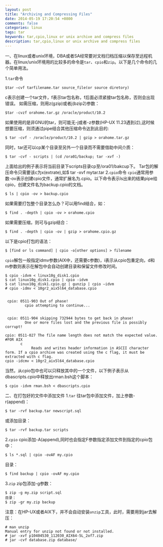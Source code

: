 ```yaml
---
layout: post
title: "Archiving and Compressing Files"
date: 2014-05-19 17:20:54 +0800
comments: false
categories: linux
tags: tar
keywords: tar,cpio,linux or unix archive and compress files
description: tar,cpio,linux or unix archive and compress files
---
```

一、在linux或者unix环境，DBA或者SA经常要对文档归档压缩以保存至远程机器。在linux/unix环境用的比较多的命令是<code>tar</code>、<code>cpio</code>和<code>zip</code>。以下是几个命令的几个简单用法。
<!--more-->
1.<code>tar</code>命令
```
$tar –cvf tarfilename.tar source_file(or source diretory)
```
c表示创建一个tar文件，f表示tar包名称，f后面必须紧接tar包名称，否则会出现错误。
如需压缩，则用z(gzip)或者j(bzip2)参数：
```
$tar -cvzf orahome.tar.gz /oracle/product/10.2
```
如果使用的是非GNU的tar，则可能无-j或者-z参数(HP-UX 11.23遇到过),这时候想要压缩，则须通过pipe结合其他压缩命令达到此目的:
```
$ tar -cvf - /oracle/product/10.2 | gzip > orahome.tar.gz
```
同时，tar还可以cp某个目录至另外一个目录而不需要借助中间介质：
```
$ tar -cvf - scripts | (cd /ora01/backup; tar -xvf -)
```
上面给出的例子表示将当前目录下scripts目录cp至/ora01/bakcup下。
Tar包的解压命令只需要该c为x(extrate),如$ tar -xvf mytar.tar
2.<code>cpio</code>命令
<code>cpio</code>通常用参数-ov表示创建cpio文件，通常扩展名为.cpio。以下命令表示ls出来的结果pipe给cpio，创建文件名为backup.cpio的文档。
```
$ ls | cpio -ov > backup.cpio
```
如果需要打包整个目录怎么办？可以用find结合，如：
```
$ find . -depth | cpio -ov > orahome.cpio
```
如果需要压缩，则可与gzip结合：
```
$ find . -depth | cpio -ov | gzip > orahome.cpio.gz
```
以下是cpio打包的语法：
```
$ [find or ls command] | cpio -o[other options] > filename
```
<code>cpio</code>解包一般指定idmv参数(AIX中，还需要c参数)，i表示从cpio包重定向，d和m参数则表示在解包中会自动创建目录和保留文件修改时间。
```
$ cpio -idvm < linux10g_disk1.cpio
$ cat linux10g_disk1.cpio | cpio -idvm
$ cat linux10g_disk1.cpio.gz | gunzip | cpio –idvm
# cpio -idmv < 10gr2_aix5l64_database.cpio


 cpio: 0511-903 Out of phase!
         cpio attempting to continue...


 cpio: 0511-904 skipping 732944 bytes to get back in phase!
         One or more files lost and the previous file is possibly corrupt!

cpio: 0511-027 The file name length does not match the expected value.
#FOR AIX
       c
            Reads and writes header information in ASCII character form. If a cpio archive was created using the c flag, it must be extracted with c flag.
cpio -idcmv < 10gr2_aix5l64_database.cpio
```
当然，从cpio包中也可以只释放其中的一个文件，以下例子表示从dbascripts.cpio中释放出rman.bsh这个脚本：
```
$ cpio -idvm rman.bsh < dbascripts.cpio
```
二、在打包好的文件中添加文件
1.<code>tar</code>
往tar包中添加文件，加上参数-r(append)：
```
$ tar -rvf backup.tar newscript.sql
```
或添加目录：
```
$ tar -rvf backup.tar scripts
```
2.<code>cpio</code>
cpio添加-A(append),同时也会指定F参数指定添加文件到指定的cpio包中：
```
$ ls *.sql | cpio -ovAF my.cpio
```
目录：
```
$ find backup | cpio -ovAF my.cpio
```
3.<code>zip</code>
zip包添加-g参数：
```
$ zip -g my.zip script.sql
目录：
$ zip -gr my.zip backup
```
注意：在HP-UX或者AIX下，并不会自动安装<code>unzip</code>工具，此时，需要用到jar去解压：
```
# man unzip
Manual entry for unzip not found or not installed.
# jar -xvf p10404530_112030_AIX64-5L_2of7.zip
# jar -cvf database.zip database/
```
